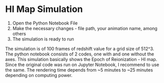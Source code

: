 # HI Map Simulation
1. Open the Python Notebook File
2. Make the necessary changes - file path, your animation name, among others
3. The simulation is ready to run

The simulation is of 100 frames of redshift value for a grid size of 512^3. The python notebook consists of 2 codes, one with and one without the axes. This simulation basically shows the Epoch of Reionization - HI map.
Since the original code was run on Jupyter Notebook, I recommend to use the same. The rendering time depends from ~5 minutes to ~25 minutes depending on computing power.
